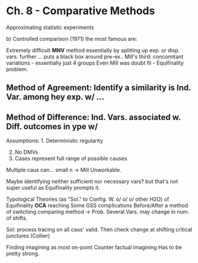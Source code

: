 # Ch. 8 - Comparative Methods

Approximating statistic experiments

b) Controlled comparison (1971) the most famous are:

Extremely difficult 
**MNV** method essentially by splitting up exp. or disp. vars. further ... puts a black box around pre-ex..
Mill's third: concomitant variations - essentially just 4 groups 
Even Mill was doubt fil - Equifinality problem. 

## Method of Agreement: Identify a similarity is Ind. Var. among hey exp. w/ ...
## Method of Difference: Ind. Vars. associated w. Diff. outcomes in ype w/ 
Assumptions: 1. Deterministic regularity

2. No DMVs
3. Cases represent full range of possible causes 

Multiple caus can... small n → Mill Unworkable.

Maybe identifying neither sufficient nor necessary vars? but that's not super useful as Equifinality prompts it.

Typological Theories (as "Sol." to Config. W. o/ o/ o/ other H2O)
of Equifinality
**OCA** reaching Some GSS complications
Before/After a method of switching comparing method
  -> Prob. Several Vars. may change in num. of shifts.

Sol:  process tracing on all caus' valid.
Then check change at shifting critical junctures (Collier)

Finding imagining as most on-point 
Counter factual imagining 
Has to be pretty strong. 